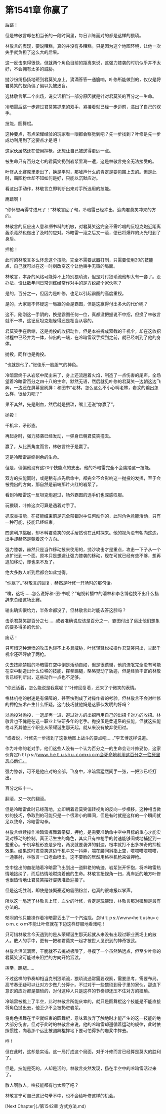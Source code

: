 # 第1541章 你赢了

后跳！

但是林敬言却在相当长的一段时间里，每日训练面对的都是这样的猥琐。

林敬言的表现，要说糟糕，真的并没有多糟糕。只是因为这个地图环境，让他一次失手就负担了这么大的后果。

这一反击来得很快，但就两个角色目前的距离来说，这强力膝袭的时机似乎并不太好，不会拥有太多的威胁。

抛沙纷纷扬扬地砸到君莫笑身上，滴滴答答一通脆响，叶修所能做到的，仅仅是将君莫笑的视角偏了偏以免被致盲。

选林敬言第二个出场，说实话相当一部分原因就是针对君莫笑的百分之一生命。

冷暗雷后跳一步避过君莫笑抓来的双手，紧接着就已经一步迈前，递出了自己的双手。

技能，圆舞棍。

这种要点，有点荣耀经验的玩家看一眼都会察觉到吧？先一步找到？叶修是先一步成功利用到了这要点才是吧！

这家伙居然还在使用押枪，还想让自己被送得更远一点。

被生命只有百分之七的君莫笑扔到岩浆里涮一遭，这是林敬言完全无法接受的。

叶修从比赛席里走出了，换是平时，那嘘声什么的肯定是要包围上去的。但是此时，霸图粉丝却不知如何是好，只能以沉默应对。

看这出手动作，林敬言立即判断出来对手所选用的技能。

鹰踏啊！

“你休想再得寸进尺了！”林敬言回了句，冷暗雷已经冲出，迎向君莫笑冲来的方向。

林敬言的反应出人意和*图*书料的机敏，对君莫笑这完全不需吟唱的反坦克炮近距离轰杀竟然也做出了及时的应对。冷暗雷一滚之后又一滚，便已将爆炸的火光甩到了身后。

押枪！

此时的林敬言多么怀念这个技能，完全不需要武器打制，只需要使用20的技能点，自己就可以在这一时刻改变这个让他束手无策的局面。

林敬言，本身的风格可能算不上特别猥琐流，但是对付猥琐流他却太有一套了。没办法，谁让数年间日常训练经常作对手的是方锐那个家伙呢？

是的，百分之一，但因为是叶修，也足以引起霸图的高度重视。

是的，大家毫不怀疑这一局赢的会是霸图，但是这赢得付出多大的代价呢？

这不，刚刚这一手阴的，换是霸图任何一位，真都没把握说不中招，但换了林敬言就不一样，这记反坦克炮躲得还是相当从容的。

君莫笑手在后缩，这是抛投的收招动作，但是本被拆成双截的千机伞，却在这收招过程中已经并为一体，伸出的一端，在冷暗雷双手探到之前，就已经刺到了他的身体。

抛投，同样也是抛投。

“也就是他了。”张佳乐一脸服气的神色。

冷暗雷终于从岩浆中爬出来了，身上还流趟着火焰，制造了一点伤害的尾声。全场望着冷暗雷百分之四十八的生命，默然无语，然后就见叶修的君莫笑一边朝这边飞奔，一边还在屏幕里刷屏：和图书“老林，怎么这么不小心啊老林，岩浆的输出怎么样，很给力吧？”

果不其然，先是刷血，然后就是猥琐，嘴上还说“你赢了”。

抛投！

千机伞，矛形态。

再起身时，强力膝袭已经发动，一弹身已朝君莫笑撞去。

赢了，从比赛角度而言，林敬言终于是赢了。

这是冷暗雷最终剩余的生命。

但是，偏偏他没有这20个技能点的支出，他的冷暗雷完全不会鹰踏这一技能。

双方的技能同时，或是稍有点先后命中，都完全不会影响这一抛投的发挥，至于会被抛出的方向，那自然是前端那片火红的岩浆了。

看到冷暗雷这一反坦克炮避过，场外霸图的选手们也深感叹服。

玩猥琐，叶修这次可算是遇着对手了。

抓取类技能，在技能结束前是完全禁锢对手任何动作的，此时角色竟能活动，只有一种可能，技能已经结束。

四道利爪挑起，却不料君莫笑的双手居然也在此时探来。他的视角没有朝向这边，出手却赫然是朝着这个方向。

强力膝袭，赫然只是当作移动技来使用的，抛沙攻击才是重点，攻击一下子从一个点扩张到一个面。原本只是想避让强力膝袭的移动，现在可就已经有些不够，想再追加移动，却也来不及了。

绝大多数人听到后都会如此觉得。

“你赢了。”林敬言的回复，赫然是叶修一开场时的那句话。

“唉，这场……怎么说好和-图-书呢？”电视转播中的潘林和李艺博也找不出什么措辞来总结这场比赛。

输出确实很给力，半条命都没了，但林敬言此时能去答这腔吗？

击杀君莫笑那百分之七……或者准确说应该是百分之一，霸图付出了远比他们想象的要多得多的代价。

废话！

只可惜这种泄愤的攻击也谈不上多具威胁，叶修轻轻松松操作君莫笑闪出，举起千机伞还砰砰放了两枪。

失去技能禁锢的冷暗雷在空中倒是活动自如，但是很遗憾，他的流氓完全没有可能在空中制造出什么位移的技能，挥拳踢腿，略略晃动了轨迹，但是经验丰富的林敬言已经判断出，这些动作一点也不足够。

“你还活着，怎么能说是我赢呢？”叶修回复着，还来了个微笑的表情。

格林机枪的射速是有保障的，甚至快到成了对操作者的考验。但林敬言不会对叶修的押枪技术产生什么怀疑，这门技巧就他妈是这家伙发明的好吗？

以抛投对抛投，一退却再一进，避过对方的出招再用自己的出招卡对方的收招。林敬言也不愧是在这一职业上钻研多年的老手。抛投虽是柔道系的技能，但就这技能格斗系其他三个职业从荣耀诞生那天起，就从来没有放弃使用过。

“或者说，叶修先一步找到了这张地图上战斗的要点吧……”李艺博这样说道。

作为叶修的老对手，他们这些人没有一个认为百分之一的生命会让叶修妥协，这家伙肯定hｔtｐs://www.ｈeｔｕsｈu.ｃoｍ•cｏｍ会死命地利用这百分之一往死里恶心他们。

强力膝袭，可不是他应对的全部。飞身中，冷暗雷猛然间手一张，一把沙已经打出。

百分之四十一。

翻滚，又一次的翻滚。

但是冷暗雷此时已经落地，立即朝着君莫笑偏转视角的反向一步横移。这种相当微妙的技巧，争取到的可能只是一个很渺小的瞬间，但是有时就是这样的一个瞬间就足以致命，冷暗雷勾拳。

林敬言继续操作冷暗雷挥舞着拳脚，押枪，是需要准确命中空中目标的重心才能实现对移动的控制。真正活生生的角色，其实只有神枪手的射速能够间或地捕捉到一些重心。千机伞枪形态是步枪，两发就要装弹的射速，根本就打不出多神奇的押枪效果。结果这时君莫笑这边千机伞又一抖弄，端在腰间斜指上空，嗒嗒嗒嗒嗒嗒，一通暴射，林敬言一口老血喷出，这不要脸的居然用格林机枪来做押枪。

空中绽出的血花随着冷暗雷飞出划出一道鲜艳的轨迹。岩浆张开怀抱，将冷暗雷热情地接纳了，而后热情地燃烧着他的生命。林敬言扭视角一扫，离岸近的地方叶修也很热情地让君莫笑摆好姿势准备迎接了。

但是这场胜利，即使是慷慨豪迈的霸图粉丝，也真的很难报以掌声。

所以这一局选了林敬言上阵，血少的叶修，肯定是玩猥琐，林敬言那对猥琐是最有办法的。

郁闷的他只能操作着冷暗雷丢出了一个汽油瓶，总htｔｐs://wｗw•heｔushu•ｃｏｍ.ｃｏｍ不能让叶修就在下边这样舒服地看戏吧！

只可惜林敬言今天遇到的是从荣耀诞生那天起就从来没有出现过职业赛场上的散人。散人的手中，更有一把和君莫笑一起才被世人见识到的神奇银武。

林敬言泪流满面，干脆就不去挑战极限了，寻摸了一个虽然略远点，但至少叶修的君莫笑没可能过来阻拦的方向开始泅渡。

挥拳，踢腿……

不过这样的节奏却相当克制猥琐流，猥琐流通常需要观察，需要思考，需要布局。高节奏无疑可以让对方少做几分算计。不过对于一些猥琐到骨子里的家伙，那连下意识的应对都是猥琐的，对付这种人只是这样的节奏却还压不住对方的猥琐。

冷暗雷被挑上了半空，此时林敬言所能庆幸的，就只是圆舞棍这个技能是不能直接将角色抛出去，他至少不会被扔进岩浆。

将角色挥舞在半空就结束的圆舞棍，意味着放弃了触地时才能产生的这一技能的绝大部分伤害。但对于此时的林敬言来说，他的冷暗雷却遵循着运动的规律，此时依照惯性，向着那个远比被圆舞棍摔地下要可怕得多的岩浆中摔去。

哗！

但在此时，这却是实话。这一局打成这个局面，对于叶修而言已经算是莫大的胜利了。

但是，技能是死的，人却是活的。林敬言突然发现，扬在半空中的冷暗雷活过来了。

散人啊散人，啥技能都有也太烦了吧？

林敬言宁可自己这记勾拳不中，也不会给叶修这样的机会。



[Next Chapter](./第1542章 方式方法.md)